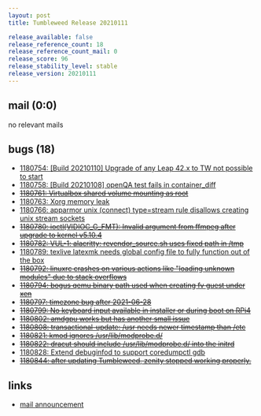 ```yaml
---
layout: post
title: Tumbleweed Release 20210111

release_available: false
release_reference_count: 18
release_reference_count_mail: 0
release_score: 96
release_stability_level: stable
release_version: 20210111
---
```


## mail (0:0)

no relevant mails

## bugs (18)

<!--more-->

- [1180754: \[Build 20210110\] Upgrade of any Leap 42.x to TW not possible to start](https://bugzilla.opensuse.org/show_bug.cgi?id=1180754)
- [1180758: \[Build 20210108\] openQA test fails in container_diff](https://bugzilla.opensuse.org/show_bug.cgi?id=1180758)
- ~~[1180761: Virtualbox shared volume mounting as root](https://bugzilla.opensuse.org/show_bug.cgi?id=1180761)~~
- [1180763: Xorg memory leak](https://bugzilla.opensuse.org/show_bug.cgi?id=1180763)
- [1180766: apparmor unix (connect) type=stream rule disallows creating unix stream sockets](https://bugzilla.opensuse.org/show_bug.cgi?id=1180766)
- ~~[1180780: ioctl(VIDIOC_G_FMT): Invalid argument from ffmpeg after upgrade to kernel v5.10.4](https://bugzilla.opensuse.org/show_bug.cgi?id=1180780)~~
- ~~[1180782: VUL-1: alacritty: revendor_source.sh uses fixed path in /tmp](https://bugzilla.opensuse.org/show_bug.cgi?id=1180782)~~
- [1180789: texlive latexmk needs global config file to fully function out of the box](https://bugzilla.opensuse.org/show_bug.cgi?id=1180789)
- ~~[1180792: linuxrc crashes on various actions like "loading unknown modules" due to stack overflows](https://bugzilla.opensuse.org/show_bug.cgi?id=1180792)~~
- ~~[1180794: bogus qemu binary path used when creating fv guest under xen](https://bugzilla.opensuse.org/show_bug.cgi?id=1180794)~~
- ~~[1180797: timezone bug after 2021-06-28](https://bugzilla.opensuse.org/show_bug.cgi?id=1180797)~~
- ~~[1180799: No keyboard input available in installer or during boot on RPi4](https://bugzilla.opensuse.org/show_bug.cgi?id=1180799)~~
- ~~[1180802: amdgpu works but has another small issue](https://bugzilla.opensuse.org/show_bug.cgi?id=1180802)~~
- ~~[1180808: transactional-update: /usr needs newer timestamp than /etc](https://bugzilla.opensuse.org/show_bug.cgi?id=1180808)~~
- ~~[1180821: kmod ignores /usr/lib/modprobe.d/](https://bugzilla.opensuse.org/show_bug.cgi?id=1180821)~~
- ~~[1180822: dracut should include /usr/lib/modprobe.d/ into the initrd](https://bugzilla.opensuse.org/show_bug.cgi?id=1180822)~~
- [1180828: Extend debuginfod to support coredumpctl gdb](https://bugzilla.opensuse.org/show_bug.cgi?id=1180828)
- ~~[1180844: after updating Tumbleweed, zenity stopped working properly.](https://bugzilla.opensuse.org/show_bug.cgi?id=1180844)~~



## links

- [mail announcement](https://lists.opensuse.org/archives/list/factory@lists.opensuse.org/thread/ES3UZI3H2YJOLICHNNH2IT2FDMDG7T2D)
